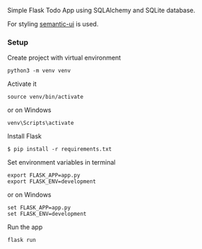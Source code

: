 Simple Flask Todo App using SQLAlchemy and SQLite database.

For styling [semantic-ui](https://semantic-ui.com/) is used.

### Setup
Create project with virtual environment

```console
python3 -m venv venv
```

Activate it
```console
source venv/bin/activate
```

or on Windows
```console
venv\Scripts\activate
```

Install Flask
```console
$ pip install -r requirements.txt
```

Set environment variables in terminal
```console
export FLASK_APP=app.py
export FLASK_ENV=development
```

or on Windows
```console
set FLASK_APP=app.py
set FLASK_ENV=development
```

Run the app
```console
flask run
```